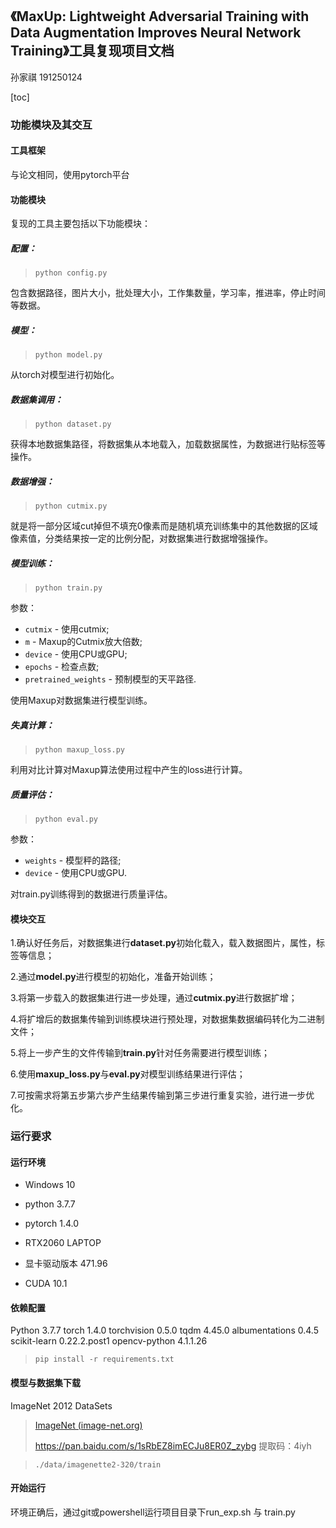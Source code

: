 ## 《MaxUp: Lightweight Adversarial Training with Data Augmentation Improves Neural Network Training》工具复现项目文档

孙家祺 191250124

[toc]

### 功能模块及其交互

#### 工具框架

与论文相同，使用pytorch平台

#### 功能模块

复现的工具主要包括以下功能模块：

##### 配置：

> ```python config.py```

包含数据路径，图片大小，批处理大小，工作集数量，学习率，推进率，停止时间等数据。

##### 模型：

> ```python model.py```

从torch对模型进行初始化。

##### 数据集调用：

> ```python dataset.py```

获得本地数据集路径，将数据集从本地载入，加载数据属性，为数据进行贴标签等操作。

##### 数据增强：

> ```python cutmix.py```

就是将一部分区域cut掉但不填充0像素而是随机填充训练集中的其他数据的区域像素值，分类结果按一定的比例分配，对数据集进行数据增强操作。

##### 模型训练：

> ```python train.py```

参数：

* ```cutmix``` - 使用cutmix;
* ```m``` - Maxup的Cutmix放大倍数;
* ```device``` - 使用CPU或GPU;
* ```epochs``` - 检查点数;
* ```pretrained_weights``` - 预制模型的天平路径.

使用Maxup对数据集进行模型训练。

##### 失真计算：

> ```python maxup_loss.py```

利用对比计算对Maxup算法使用过程中产生的loss进行计算。

##### 质量评估：

> ```python eval.py```

参数：

* ```weights``` - 模型秤的路径;
* ```device``` - 使用CPU或GPU.

对train.py训练得到的数据进行质量评估。

#### 模块交互

1.确认好任务后，对数据集进行**dataset.py**初始化载入，载入数据图片，属性，标签等信息；

2.通过**model.py**进行模型的初始化，准备开始训练；

3.将第一步载入的数据集进行进一步处理，通过**cutmix.py**进行数据扩增；

4.将扩增后的数据集传输到训练模块进行预处理，对数据集数据编码转化为二进制文件；

5.将上一步产生的文件传输到**train.py**针对任务需要进行模型训练；

6.使用**maxup_loss.py**与**eval.py**对模型训练结果进行评估；

7.可按需求将第五步第六步产生结果传输到第三步进行重复实验，进行进一步优化。

### 运行要求

#### 运行环境

- Windows 10

- python 3.7.7

- pytorch 1.4.0
- RTX2060 LAPTOP 
- 显卡驱动版本 471.96

- CUDA 10.1

#### 依赖配置

Python 3.7.7
torch 1.4.0
torchvision 0.5.0
tqdm 4.45.0
albumentations 0.4.5
scikit-learn 0.22.2.post1
opencv-python 4.1.1.26

> ```pip install -r requirements.txt```

#### 模型与数据集下载

ImageNet 2012 DataSets

> [ImageNet (image-net.org)](https://www.image-net.org/)
>
> https://pan.baidu.com/s/1sRbEZ8imECJu8ER0Z_zybg  提取码：4iyh

> ```./data/imagenette2-320/train```

#### 开始运行

环境正确后，通过git或powershell运行项目目录下run_exp.sh 与 train.py 